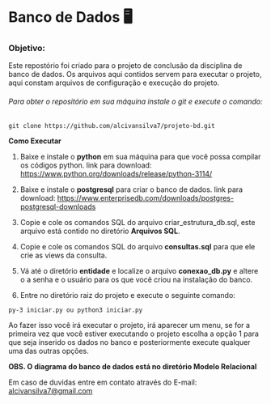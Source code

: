 # Banco de Dados :desktop_computer:

### Objetivo:

Este repostório foi criado para o projeto de conclusão da disciplina de banco de dados.
Os arquivos aqui contidos servem para executar o projeto, aqui constam arquivos de
configuração e execução do projeto.

###### Para obter o repositório em sua máquina instale o git e execute o comando:

```shell
git clone https://github.com/alcivansilva7/projeto-bd.git
```
__Como Executar__

1. Baixe e instale o __python__ em sua máquina para que você possa compilar os códigos python.
link para download: https://www.python.org/downloads/release/python-3114/

2. Baixe e instale o __postgresql__ para criar o banco de dados.
link para download: https://www.enterprisedb.com/downloads/postgres-postgresql-downloads

3. Copie e cole os comandos SQL do arquivo criar_estrutura_db.sql,
este arquivo está contido no diretório __Arquivos SQL__.

4. Copie e cole os comandos SQL do arquivo __consultas.sql__ para que ele crie as views
da consulta.

5. Vá até o diretório __entidade__ e localize o arquivo __conexao_db.py__ e altere
o a senha e o usuário para os que você criou na instalação do banco.

6. Entre no diretório raiz do projeto e execute o seguinte comando:
```shell
py-3 iniciar.py ou python3 iniciar.py
```
Ao fazer isso você irá executar o projeto, irá aparecer um menu,
se for a primeira vez que você estiver executando o projeto
escolha a opção 1 para que seja inserido os dados no banco e posteriormente
execute qualquer uma das outras opções.

__OBS. O diagrama do banco de dados está no diretório Modelo Relacional__

Em caso de duvidas entre em contato através do E-mail: alcivansilva7@gmail.com